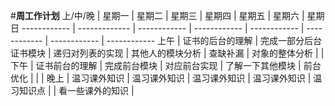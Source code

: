#**周工作计划**
上/中/晚 | 星期一 | 星期二 | 星期三 | 星期四 | 星期五 | 星期六 | 星期日
------------ | ------------- | ------------ | ------------ | ------------ | ------------ | ------------ | ------------
上午 | 证书的后台的理解 | 完成一部分后台证书模块 | 递归对列表的实现 | 其他人的模块分析 | 查缺补漏 | 对象的整体分析 |    |
下午 | 证书前台的理解 | 完成前台模块 | 对应前台实现 | 了解一下其他模块 | 前台优化 |    |    |
晚上 | 温习课外知识 | 温习课外知识 | 温习课外知识 | 温习课外知识 | 温习知识点 |    | 看一些课外的知识 |